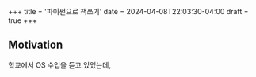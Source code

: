 +++
title = '파이썬으로 책쓰기'
date = 2024-04-08T22:03:30-04:00
draft = true
+++

## Motivation
학교에서 OS 수업을 듣고 있었는데, 